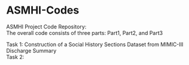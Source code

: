# ASMHI-Codes
ASMHI Project Code Repository:  
The overall code consists of three parts: Part1, Part2, and Part3

Task 1: Construction of a Social History Sections Dataset from MIMIC-III Discharge Summary  
Task 2:
